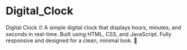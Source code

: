 # Digital_Clock
Digital Clock ⏰ A simple digital clock that displays hours, minutes, and seconds in real-time. Built using HTML, CSS, and JavaScript. Fully responsive and designed for a clean, minimal look. 🚀
